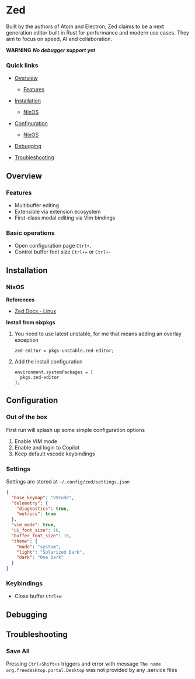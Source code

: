 # Zed
Built by the authors of Atom and Electron, Zed claims to be a next generation editor built in Rust 
for performance and modern use cases. They aim to focus on speed, AI and collaboration.

**WARNING** ***No debugger support yet***

### Quick links
* [Overview](#overview)
  * [Features](#features)
* [Installation](#installation)
  * [NixOS](#nixos)
* [Configuration](#configuration)
  * [NixOS](#nixos)
* [Debugging](#debugging)

* [Troubleshooting](#troubleshooting)

## Overview

### Features
* Multibuffer editing
* Extensible via extension ecosystem
* First-class modal editing via Vim bindings

### Basic operations
* Open configuration page `Ctrl+,`
* Control buffer font size `Ctrl+=` or `Ctrl+-`

## Installation

### NixOS
**References**
* [Zed Docs - Linux](https://zed.dev/docs/linux)

**Install from nixpkgs**
1. You need to use latest unstable, for me that means adding an overlay exception
   ```
   zed-editor = pkgs-unstable.zed-editor;
   ```

2. Add the install configuration
   ```
   environment.systemPackages = [
     pkgs.zed-editor
   ];
   ```

## Configuration

### Out of the box
First run will splash up some simple configuration options

1. Enable VIM mode
2. Enable and login to Copilot
3. Keep default vscode keybindings

### Settings
Settings are stored at `~/.config/zed/settings.json`

```json
{
  "base_keymap": "VSCode",
  "telemetry": {
    "diagnostics": true,
    "metrics": true
  },
  "vim_mode": true,
  "ui_font_size": 16,
  "buffer_font_size": 16,
  "theme": {
    "mode": "system",
    "light": "Solarized Dark",
    "dark": "One Dark"
  }
}
```

### Keybindings
* Close buffer `Ctrl+w`

## Debugging


## Troubleshooting

### Save All
Pressing `Ctrl+Shift+s` triggers and error with message `The name org.freedesktop.portal.Desktop` was 
not provided by any .service files

